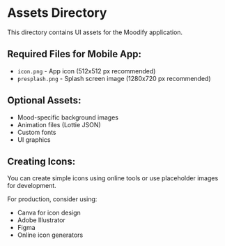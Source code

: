 # Assets Directory

This directory contains UI assets for the Moodify application.

## Required Files for Mobile App:

- `icon.png` - App icon (512x512 px recommended)
- `presplash.png` - Splash screen image (1280x720 px recommended)

## Optional Assets:

- Mood-specific background images
- Animation files (Lottie JSON)
- Custom fonts
- UI graphics

## Creating Icons:

You can create simple icons using online tools or use placeholder images for development.

For production, consider using:
- Canva for icon design
- Adobe Illustrator
- Figma
- Online icon generators
